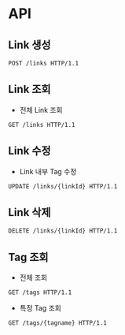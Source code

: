 # API

## Link 생성

```
POST /links HTTP/1.1
```

## Link 조회
- 전체 Link 조회

```
GET /links HTTP/1.1
```

## Link 수정
- Link 내부 Tag 수정

```
UPDATE /links/{linkId} HTTP/1.1
```

## Link 삭제

```
DELETE /links/{linkId} HTTP/1.1
```

## Tag 조회

- 전체 조회

```
GET /tags HTTP/1.1
```

- 특정 Tag 조회

```
GET /tags/{tagname} HTTP/1.1
```

